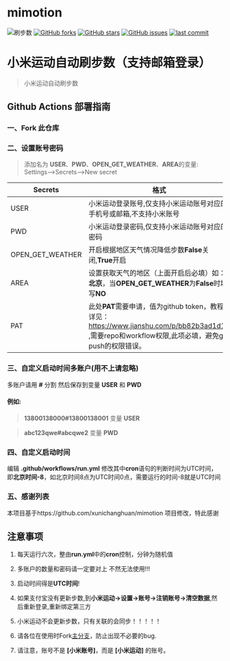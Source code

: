 # mimotion
![ 刷步数](https://github.com/huangshihai/mimotion/actions/workflows/run.yml/badge.svg)
[![GitHub forks](https://img.shields.io/github/forks/huangshihai/mimotion)](https://github.com/huangsh/mimotion/network)
[![GitHub stars](https://img.shields.io/github/stars/huangshihai/mimotion)](https://github.com/huangshihai/mimotion/stargazers)
[![GitHub issues](https://img.shields.io/github/issues/huangshihai/mimotion)](https://github.com/huangshihai/mimotion/issues)
[![last commit](https://img.shields.io/github/last-commit/tangwenlongNO1/mimotion)](https://github.com/tangwenlongNO1/mimotion/commits/master)

# 小米运动自动刷步数（支持邮箱登录）

> 小米运动自动刷步数

## Github Actions 部署指南

### 一、Fork 此仓库

### 二、设置账号密码
> 添加名为  **USER**、**PWD**、**OPEN_GET_WEATHER**、**AREA**的变量: Settings-->Secrets-->New secret  

| Secrets | 格式                                                                                                                |
| -------- |-------------------------------------------------------------------------------------------------------------------|
| USER | 小米运动登录账号,仅支持小米运动账号对应的手机号或邮箱,不支持小米账号                                                                               |
| PWD | 小米运动登录密码,仅支持小米运动账号对应的密码                                                                                           |
| OPEN_GET_WEATHER | 开启根据地区天气情况降低步数**False**关闭,**True**开启                                                                              |
| AREA | 设置获取天气的地区（上面开启后必填）如：**北京**，当**OPEN_GET_WEATHER**为**False**时填写**NO**                                               |
| PAT | 此处**PAT**需要申请，值为github token，教程详见：https://www.jianshu.com/p/bb82b3ad1d11 ,需要repo和workflow权限,此项必填，避免git push的权限错误。 |

### 三、自定义启动时间多账户(用不上请忽略)

多账户请用 **#** 分割 然后保存到变量 **USER** 和 **PWD**

#### 例如:

> **13800138000#13800138001** 变量 **USER**

> **abc123qwe#abcqwe2** 变量 **PWD**


### 四、自定义启动时间

编辑 **.github/workflows/run.yml**
修改其中**cron**语句的判断时间为UTC时间，即**北京时间-8**，如北京时间8点为UTC时间0点，需要运行的时间-8就是UTC时间

### 五、感谢列表
本项目基于https://github.com/xunichanghuan/mimotion 项目修改，特此感谢

## 注意事项

1. 每天运行六次，整由**run.yml**中的**cron**控制，分钟为随机值

2. 多账户的数量和密码请一定要对上 不然无法使用!!!

3. 启动时间得是**UTC时间**!

4. 如果支付宝没有更新步数,到**小米运动->设置->账号->注销账号->清空数据**,然后重新登录,重新绑定第三方

5. 小米运动不会更新步数，只有关联的会同步！！！！！

6. 请各位在使用时Fork[主分支](https://github.com/huangshihai/mimotion/)，防止出现不必要的bug.

7. 请注意，账号不是 **[小米账号]**，而是 **[小米运动]** 的账号。
